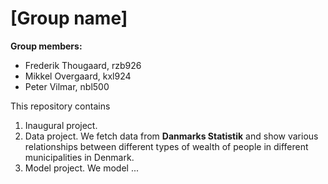 # \[Group name\]

**Group members:**
- Frederik Thougaard, rzb926
- Mikkel Overgaard, kxl924
- Peter Vilmar, nbl500

This repository contains  
1. Inaugural project. 
2. Data project. We fetch data from **Danmarks Statistik**  and show various relationships between different types of wealth of people in different municipalities in Denmark.
3. Model project. We model ...
